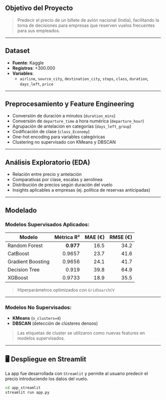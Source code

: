 

##  Objetivo del Proyecto

> Predecir el precio de un billete de avión nacional (India), facilitando la toma de decisiones para empresas que reserven vuelos frecuentes para sus empleados.

---

##  Dataset

- **Fuente**: Kaggle
- **Registros**: +300.000
- **Variables**:
  - `airline`, `source_city`, `destination_city`, `stops`, `class`, `duration`, `days_left`, `price`

---

##  Preprocesamiento y Feature Engineering

- Conversión de duración a minutos (`duration_mins`)
- Conversión de `departure_time` a hora numérica (`departure_hour`)
- Agrupación de antelación en categorías (`days_left_group`)
- Codificación de clase (`class_Economy`)
- One-hot encoding para variables categóricas
- Clustering no supervisado con KMeans y DBSCAN

---

##  Análisis Exploratorio (EDA)

- Relación entre precio y antelación
- Comparativas por clase, escalas y aerolínea
- Distribución de precios según duración del vuelo
- Insights aplicables a empresas (ej. política de reservas anticipadas)

---

##  Modelado

### Modelos Supervisados Aplicados:

| Modelo              | Métrica R² | MAE (€) | RMSE (€) |
|---------------------|-----------:|--------:|---------:|
| Random Forest       | **0.977**  | 16.5    | 34.2     |
| CatBoost            | 0.9657     | 23.7    | 41.6     |
| Gradient Boosting   | 0.9656     | 24.1    | 41.7     |
| Decision Tree       | 0.919      | 39.8    | 64.9     |
| XGBoost             | 0.9733     | 18.9    | 35.5     |

>  Hiperparámetros optimizados con `GridSearchCV`

---

### Modelos No Supervisados:

- **KMeans** (`n_clusters=4`)
- **DBSCAN** (detección de clústeres densos)

> Las etiquetas de cluster se utilizaron como nuevas features en modelos supervisados.

---

## 🖥 Despliegue en Streamlit

La app fue desarrollada con `Streamlit` y permite al usuario predecir el precio introduciendo los datos del vuelo.

```bash
cd app_streamlit
streamlit run app.py

